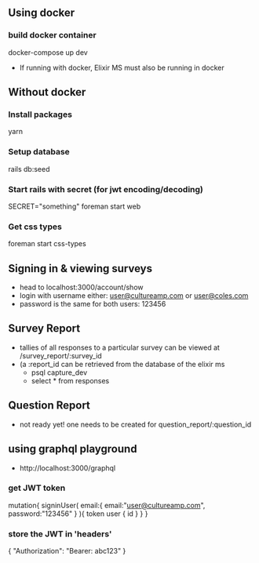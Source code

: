 ## Using docker
### build docker container
docker-compose up dev
- If running with docker, Elixir MS must also be running in docker

## Without docker
### Install packages
yarn
### Setup database
rails db:seed
### Start rails with secret (for jwt encoding/decoding)
SECRET="something" foreman start web
### Get css types
foreman start css-types

## Signing in & viewing surveys
- head to localhost:3000/account/show
- login with username either: user@cultureamp.com or user@coles.com
- password is the same for both users: 123456

## Survey Report
- tallies of all responses to a particular survey can be viewed at /survey_report/:survey_id
- (a :report_id can be retrieved from the database of the elixir ms
  - psql capture_dev
  - select * from responses

## Question Report
- not ready yet! one needs to be created for question_report/:question_id

## using graphql playground
- http://localhost:3000/graphql

### get JWT token
 mutation{
   signinUser(
     email:{
       email:"user@cultureamp.com",
       password:"123456"
     }
   ){
     token
     user {
       id
     }
   }
 }

### store the JWT in 'headers'
{
  "Authorization": "Bearer: abc123"
}
